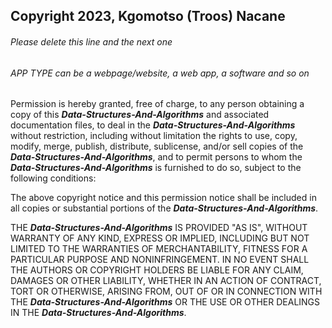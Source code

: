 ## Copyright 2023, Kgomotso (Troos) Nacane

###### Please delete this line and the next one
###### APP TYPE can be a webpage/website, a web app, a software and so on

Permission is hereby granted, free of charge, to any person obtaining a copy of this ***Data-Structures-And-Algorithms*** and associated documentation files, to deal in the ***Data-Structures-And-Algorithms*** without restriction, including without limitation the rights to use, copy, modify, merge, publish, distribute, sublicense, and/or sell copies of the ***Data-Structures-And-Algorithms***, and to permit persons to whom the ***Data-Structures-And-Algorithms*** is furnished to do so, subject to the following conditions:

The above copyright notice and this permission notice shall be included in all copies or substantial portions of the ***Data-Structures-And-Algorithms***.

THE ***Data-Structures-And-Algorithms*** IS PROVIDED "AS IS", WITHOUT WARRANTY OF ANY KIND, EXPRESS OR IMPLIED, INCLUDING BUT NOT LIMITED TO THE WARRANTIES OF MERCHANTABILITY, FITNESS FOR A PARTICULAR PURPOSE AND NONINFRINGEMENT. IN NO EVENT SHALL THE AUTHORS OR COPYRIGHT HOLDERS BE LIABLE FOR ANY CLAIM, DAMAGES OR OTHER LIABILITY, WHETHER IN AN ACTION OF CONTRACT, TORT OR OTHERWISE, ARISING FROM, OUT OF OR IN CONNECTION WITH THE ***Data-Structures-And-Algorithms*** OR THE USE OR OTHER DEALINGS IN THE ***Data-Structures-And-Algorithms***.

